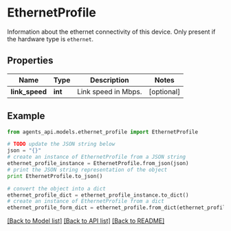 # EthernetProfile

Information about the ethernet connectivity of this device. Only present if the hardware type is `ethernet`. 

## Properties
Name | Type | Description | Notes
------------ | ------------- | ------------- | -------------
**link_speed** | **int** | Link speed in Mbps. | [optional] 

## Example

```python
from agents_api.models.ethernet_profile import EthernetProfile

# TODO update the JSON string below
json = "{}"
# create an instance of EthernetProfile from a JSON string
ethernet_profile_instance = EthernetProfile.from_json(json)
# print the JSON string representation of the object
print EthernetProfile.to_json()

# convert the object into a dict
ethernet_profile_dict = ethernet_profile_instance.to_dict()
# create an instance of EthernetProfile from a dict
ethernet_profile_form_dict = ethernet_profile.from_dict(ethernet_profile_dict)
```
[[Back to Model list]](../README.md#documentation-for-models) [[Back to API list]](../README.md#documentation-for-api-endpoints) [[Back to README]](../README.md)


